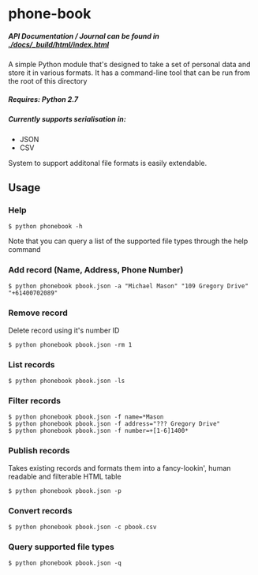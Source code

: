 # phone-book

##### API Documentation / Journal can be found in [./docs/_build/html/index.html](./Documentation.lnk)

A simple Python module that's designed to take a set of personal data and store it in various formats.
It has a command-line tool that can be run from the root of this directory

##### Requires: Python 2.7
##### Currently supports serialisation in:

- JSON
- CSV

System to support additonal file formats is easily extendable.

  
## Usage
### Help
    $ python phonebook -h
Note that you can query a list of the supported file types through the help command 
    
### Add record (Name, Address, Phone Number)
    $ python phonebook pbook.json -a "Michael Mason" "109 Gregory Drive" "+61400702089"

### Remove record
Delete record using it's number ID

    $ python phonebook pbook.json -rm 1

### List records
    $ python phonebook pbook.json -ls

### Filter records
    $ python phonebook pbook.json -f name=*Mason
    $ python phonebook pbook.json -f address="??? Gregory Drive"
    $ python phonebook pbook.json -f number=+[1-6]1400*

### Publish records
Takes existing records and formats them into a fancy-lookin', human readable and filterable HTML table

    $ python phonebook pbook.json -p

### Convert records
    $ python phonebook pbook.json -c pbook.csv

### Query supported file types
    $ python phonebook pbook.json -q
    